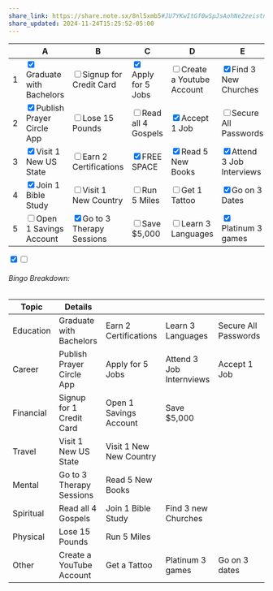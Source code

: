 ```yaml
---
share_link: https://share.note.sx/8nl5xmb5#JU7YKwItGf0wSpJsAohNe2zeistnoLiHUlZ36e7I8sw
share_updated: 2024-11-24T15:25:52-05:00
---
```


|     | A                                                        | B                                                       | C                                               | D                                                | E                                                      |
| --- | -------------------------------------------------------- | ------------------------------------------------------- | ----------------------------------------------- | ------------------------------------------------ | ------------------------------------------------------ |
| 1   | <input type="checkbox" checked>Graduate with Bachelors   | <input type="checkbox" >Signup for Credit Card          | <input type="checkbox" checked>Apply for 5 Jobs | <input type="checkbox" >Create a Youtube Account | <input type="checkbox" checked>Find 3 New Churches     |
| 2   | <input type="checkbox" checked>Publish Prayer Circle App | <input type="checkbox" >Lose 15 Pounds                  | <input type="checkbox" >Read all 4 Gospels      | <input type="checkbox" checked>Accept 1 Job      | <input type="checkbox" >Secure All Passwords           |
| 3   | <input type="checkbox" checked>Visit 1 New US State      | <input type="checkbox" >Earn 2 Certifications           | <input type="checkbox" checked>FREE SPACE       | <input type="checkbox" checked>Read 5 New Books  | <input type="checkbox" checked>Attend 3 Job Interviews |
| 4   | <input type="checkbox" checked>Join 1 Bible Study        | <input type="checkbox" >Visit 1 New Country             | <input type="checkbox" >Run 5 Miles             | <input type="checkbox" >Get 1 Tattoo             | <input type="checkbox" checked>Go on 3 Dates           |
| 5   | <input type="checkbox" >Open 1 Savings Account           | <input type="checkbox" checked>Go to 3 Therapy Sessions | <input type="checkbox" >Save $5,000             | <input type="checkbox" >Learn 3 Languages        | <input type="checkbox" checked>Platinum 3 games        |
<input type="checkbox" checked><input type="checkbox" >
###### Bingo Breakdown:
| Topic     | Details                   |                         |                          |                      |
| --------- | ------------------------- | ----------------------- | ------------------------ | -------------------- |
| Education | Graduate with Bachelors   | Earn 2 Certifications   | Learn 3 Languages        | Secure All Passwords |
| Career    | Publish Prayer Circle App | Apply for 5 Jobs        | Attend 3 Job Internviews | Accept 1 Job         |
| Financial | Signup for 1 Credit Card  | Open 1 Savings Account  | Save $5,000              |                      |
| Travel    | Visit 1 New US State      | Visit 1 New New Country |                          |                      |
| Mental    | Go to 3 Therapy Sessions  | Read 5 New Books        |                          |                      |
| Spiritual | Read all 4 Gospels        | Join 1 Bible Study      | Find 3 new Churches      |                      |
| Physical  | Lose 15 Pounds            | Run 5 Miles             |                          |                      |
| Other     | Create a YouTube Account  | Get a Tattoo            | Platinum 3 games         | Go on 3 dates        |

